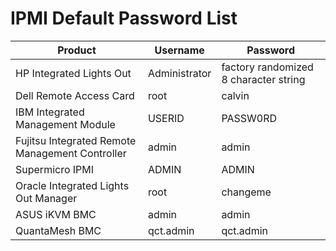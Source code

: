 # IPMI Default Password List

|Product                                        |Username     |Password                             |
|-----------------------------------------------|-------------|-------------------------------------|
|HP Integrated Lights Out                       |Administrator|factory randomized 8 character string|
|Dell Remote Access Card                        |root         |calvin                               |
|IBM Integrated Management Module               |USERID       |PASSW0RD                             |
|Fujitsu Integrated Remote Management Controller|admin        |admin                                |
|Supermicro IPMI                                |ADMIN        |ADMIN                                |
|Oracle Integrated Lights Out Manager           |root         |changeme                             |
|ASUS iKVM BMC                                  |admin        |admin                                |
|QuantaMesh BMC                                 |qct.admin    |qct.admin                            |
